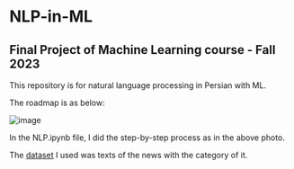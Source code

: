 # NLP-in-ML
## Final Project of Machine Learning course - Fall 2023
This repository is for natural language processing in Persian with ML.

The roadmap is as below:

![image](https://github.com/user-attachments/assets/6f0ecb64-5cf1-4906-9d0e-48405ba89d6f)

In the NLP.ipynb file, I did the step-by-step process as in the above photo. 

The [dataset]([url](https://drive.google.com/file/d/1gyEAly-tnTr3NRkvNGHmn0_77s3nyfDU/view)) I used was texts of the news with the category of it.


